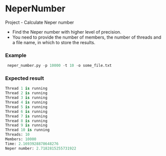 # NeperNumber
Project - Calculate Neper number


- Find the Neper number with higher level of precision.
- You need to provide the number of members, the number of threads and a file name, in which to store the results.

### Example
```python
 neper_number.py -p 10000 -t 10 -o some_file.txt
```

### Expected result
```python
Thread 1 is running
Thread 2 is running
Thread 3 is running
Thread 4 is running
Thread 5 is running
Thread 6 is running
Thread 7 is running
Thread 8 is running
Thread 9 is running
Thread 10 is running
Threads: 10
Members: 10000
Time: 2.1693928878648276
Neper number: 2.7182815255731922
```

